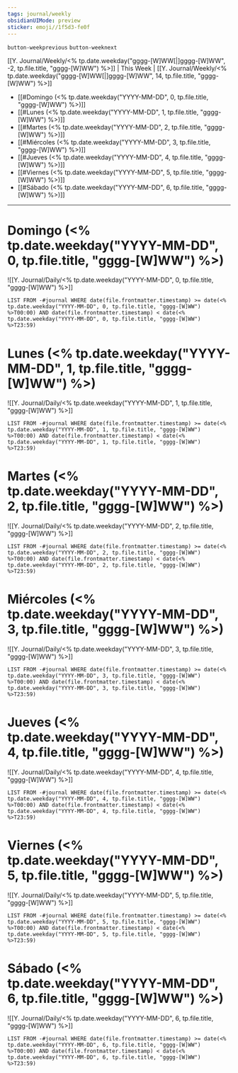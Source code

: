 ```yaml
---
tags: journal/weekly
obsidianUIMode: preview
sticker: emoji//1f5d3-fe0f
---
```

`button-weekprevious` `button-weeknext`

[[Y. Journal/Weekly/<% tp.date.weekday("gggg-[W]WW[|]gggg-[W]WW", -2, tp.file.title, "gggg-[W]WW") %>]] | This Week | [[Y. Journal/Weekly/<% tp.date.weekday("gggg-[W]WW[|]gggg-[W]WW", 14, tp.file.title, "gggg-[W]WW") %>]]

* [[#Domingo (<% tp.date.weekday("YYYY-MM-DD", 0, tp.file.title, "gggg-[W]WW") %>)]]
* [[#Lunes (<% tp.date.weekday("YYYY-MM-DD", 1, tp.file.title, "gggg-[W]WW") %>)]]
* [[#Martes (<% tp.date.weekday("YYYY-MM-DD", 2, tp.file.title, "gggg-[W]WW") %>)]]
* [[#Miércoles (<% tp.date.weekday("YYYY-MM-DD", 3, tp.file.title, "gggg-[W]WW") %>)]]
* [[#Jueves (<% tp.date.weekday("YYYY-MM-DD", 4, tp.file.title, "gggg-[W]WW") %>)]]
* [[#Viernes (<% tp.date.weekday("YYYY-MM-DD", 5, tp.file.title, "gggg-[W]WW") %>)]]
* [[#Sábado (<% tp.date.weekday("YYYY-MM-DD", 6, tp.file.title, "gggg-[W]WW") %>)]]

-----
# Domingo (<% tp.date.weekday("YYYY-MM-DD", 0, tp.file.title, "gggg-[W]WW") %>)
![[Y. Journal/Daily/<% tp.date.weekday("YYYY-MM-DD", 0, tp.file.title, "gggg-[W]WW") %>]]
```dataview
LIST FROM -#journal WHERE date(file.frontmatter.timestamp) >= date(<% tp.date.weekday("YYYY-MM-DD", 0, tp.file.title, "gggg-[W]WW") %>T00:00) AND date(file.frontmatter.timestamp) < date(<% tp.date.weekday("YYYY-MM-DD", 0, tp.file.title, "gggg-[W]WW") %>T23:59)
```


# Lunes (<% tp.date.weekday("YYYY-MM-DD", 1, tp.file.title, "gggg-[W]WW") %>)
![[Y. Journal/Daily/<% tp.date.weekday("YYYY-MM-DD", 1, tp.file.title, "gggg-[W]WW") %>]]
```dataview
LIST FROM -#journal WHERE date(file.frontmatter.timestamp) >= date(<% tp.date.weekday("YYYY-MM-DD", 1, tp.file.title, "gggg-[W]WW") %>T00:00) AND date(file.frontmatter.timestamp) < date(<% tp.date.weekday("YYYY-MM-DD", 1, tp.file.title, "gggg-[W]WW") %>T23:59)
```


# Martes (<% tp.date.weekday("YYYY-MM-DD", 2, tp.file.title, "gggg-[W]WW") %>)
![[Y. Journal/Daily/<% tp.date.weekday("YYYY-MM-DD", 2, tp.file.title, "gggg-[W]WW") %>]]
```dataview
LIST FROM -#journal WHERE date(file.frontmatter.timestamp) >= date(<% tp.date.weekday("YYYY-MM-DD", 2, tp.file.title, "gggg-[W]WW") %>T00:00) AND date(file.frontmatter.timestamp) < date(<% tp.date.weekday("YYYY-MM-DD", 2, tp.file.title, "gggg-[W]WW") %>T23:59)
```


# Miércoles (<% tp.date.weekday("YYYY-MM-DD", 3, tp.file.title, "gggg-[W]WW") %>)
![[Y. Journal/Daily/<% tp.date.weekday("YYYY-MM-DD", 3, tp.file.title, "gggg-[W]WW") %>]]
```dataview
LIST FROM -#journal WHERE date(file.frontmatter.timestamp) >= date(<% tp.date.weekday("YYYY-MM-DD", 3, tp.file.title, "gggg-[W]WW") %>T00:00) AND date(file.frontmatter.timestamp) < date(<% tp.date.weekday("YYYY-MM-DD", 3, tp.file.title, "gggg-[W]WW") %>T23:59)
```


# Jueves (<% tp.date.weekday("YYYY-MM-DD", 4, tp.file.title, "gggg-[W]WW") %>)
![[Y. Journal/Daily/<% tp.date.weekday("YYYY-MM-DD", 4, tp.file.title, "gggg-[W]WW") %>]]
```dataview
LIST FROM -#journal WHERE date(file.frontmatter.timestamp) >= date(<% tp.date.weekday("YYYY-MM-DD", 4, tp.file.title, "gggg-[W]WW") %>T00:00) AND date(file.frontmatter.timestamp) < date(<% tp.date.weekday("YYYY-MM-DD", 4, tp.file.title, "gggg-[W]WW") %>T23:59)
```


# Viernes (<% tp.date.weekday("YYYY-MM-DD", 5, tp.file.title, "gggg-[W]WW") %>)
![[Y. Journal/Daily/<% tp.date.weekday("YYYY-MM-DD", 5, tp.file.title, "gggg-[W]WW") %>]]
```dataview
LIST FROM -#journal WHERE date(file.frontmatter.timestamp) >= date(<% tp.date.weekday("YYYY-MM-DD", 5, tp.file.title, "gggg-[W]WW") %>T00:00) AND date(file.frontmatter.timestamp) < date(<% tp.date.weekday("YYYY-MM-DD", 5, tp.file.title, "gggg-[W]WW") %>T23:59)
```


# Sábado (<% tp.date.weekday("YYYY-MM-DD", 6, tp.file.title, "gggg-[W]WW") %>)
![[Y. Journal/Daily/<% tp.date.weekday("YYYY-MM-DD", 6, tp.file.title, "gggg-[W]WW") %>]]
```dataview
LIST FROM -#journal WHERE date(file.frontmatter.timestamp) >= date(<% tp.date.weekday("YYYY-MM-DD", 6, tp.file.title, "gggg-[W]WW") %>T00:00) AND date(file.frontmatter.timestamp) < date(<% tp.date.weekday("YYYY-MM-DD", 6, tp.file.title, "gggg-[W]WW") %>T23:59)
```


